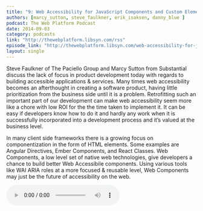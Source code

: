 ```yaml
---
title: "9: Web Accessibility for JavaScript Components and Custom Elements"
authors: [marcy_sutton, steve_faulkner, erik_isaksen, danny_blue ]
podcast: The Web Platform Podcast
date: 2014-09-03
category: podcasts
link: "http://thewebplatform.libsyn.com/rss"
episode_link: "http://thewebplatform.libsyn.com/web-accessibility-for-javascript-components-and-custom-elements"
layout: single
---
```


Steve Faulkner of The Paciello Group and Marcy Sutton from Substantial discuss the lack of focus in product development
today with regards to building accessible applications & services. Many times web accessibility becomes an afterthought in
creating a software product, having little prioritization from the business side until it is a problem. Retrofitting such
an important part of our development can make web accessibility seem more like a chore with low ROI for the the time taken
to implement it. It can be easy if developers know how to do it and hardly any work when it is successfully incorporated
into a development process and it’s valued at the business level.

In many client side frameworks there is a growing focus on componentization in the form of  HTML elements. Some examples
are Angular Directives, Ember Components, and React Classes. Web Components, a low level set of native web technologies,
give developers a chance to build better Web Accessibile components. Using various tools like WAI ARIA roles at a more focused
& reusable level, Web Components may just be the future of accessibility on the web.

<!-- Excerpt -->

<div class="podcast-wrap">
    <audio controls itemprop="audio">
      <source src="http://traffic.libsyn.com/thewebplatform/episode-9_web-accessibility-for-javascript-components-and-custom-elements.mp3" type="audio/mpeg">
    </audio>
</div>
